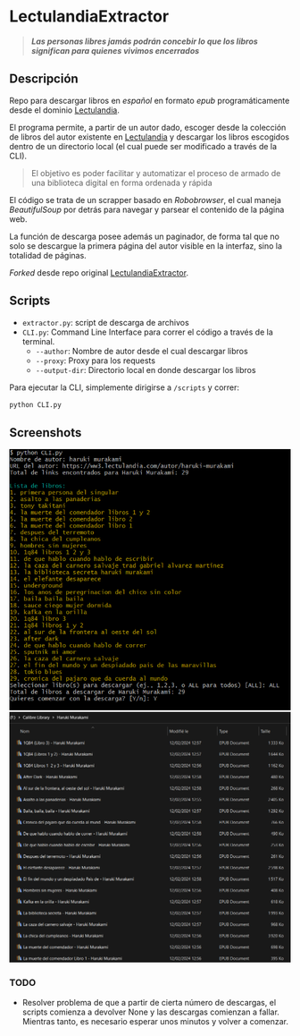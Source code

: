# LectulandiaExtractor
> ***Las personas libres jamás podrán concebir lo que los libros significan para quienes vivimos encerrados***


## Descripción
Repo para descargar libros en *español* en formato *epub* programáticamente desde el dominio [Lectulandia](https://ww3.lectulandia.com/).

El programa permite, a partir de un autor dado, escoger desde la colección de libros del autor existente en [Lectulandia](https://ww3.lectulandia.com/) y descargar los libros escogidos dentro de un directorio local (el cual puede ser modificado a través de la CLI).

>El objetivo es poder facilitar y automatizar el proceso de armado de una biblioteca digital en forma ordenada y rápida

El código se trata de un scrapper basado en *Robobrowser*, el cual maneja *BeautifulSoup* por detrás para navegar y parsear el contenido de la página web.

La función de descarga posee además un paginador, de forma tal que no solo se descargue la primera página del autor visible en la interfaz, sino la totalidad de páginas.

*Forked* desde repo original [LectulandiaExtractor](https://github.com/Sarrablo/LectulandiaExtractor).

## Scripts
- `extractor.py`: script de descarga de archivos
- `CLI.py`: Command Line Interface para correr el código a través de la terminal.
    - `--author`: Nombre de autor desde el cual descargar libros
    - `--proxy`: Proxy para los requests
    - `--output-dir`: Directorio local en donde descargar los libros

Para ejecutar la CLI, simplemente dirigirse a `/scripts` y correr:
 ```bash
 python CLI.py
 ```


## Screenshots


![CLI](resources/cli.png)
![Local Library Murakami](resources/sample.png)





### TODO
-  Resolver problema de que a partir de cierta número de descargas, el scripts comienza a devolver None y las descargas comienzan a fallar. Mientras tanto, es necesario esperar unos minutos y volver a comenzar.